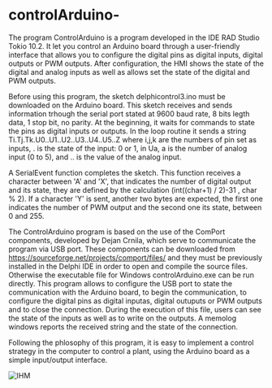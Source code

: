 # controlArduino-
The program ControlArduino is a program developed in the IDE RAD Studio Tokio 10.2. It let you control an Arduino board through a user-friendly interface that allows you to configure the digital pins as digital inputs, digital outputs or PWM outputs. After configuration, the HMI shows the state of the digital and analog inputs as well as allows set the state of the digital and PWM outputs.

Before using this program, the sketch delphicontrol3.ino must be downloaded on the Arduino board.
This sketch receives and sends information trhough the serial port stated at 9600 baud rate, 8 bits legth data, 1 stop bit, no parity.
At the beginning, it waits for commands to state the pins as digital inputs or outputs.
In the loop routine it sends a string Ti.Tj.Tk.U0..U1..U2..U3..U4..U5..Z
where i,j,k are the numbers of pin set as inputs, . is the state of the input: 0 or 1, in Ua, a is the number of analog input (0 to 5), 
and .. is the value of the analog input.

A SerialEvent function completes the sketch. This function receives a character between 'A' and 'X', that indicates the number of digital output and its state, they are defined by the calculation (int((char+1) / 2)-31 , char % 2). If a character 'Y' is sent, another two bytes are expected, the first one indicates the number of PWM output and the second one its state, between 0 and 255.

The ControlArduino program is based on the use of the ComPort components, developed by Dejan Crnila, which serve to communicate the program via USB port. These components can be downloaded from https://sourceforge.net/projects/comport/files/
and they must be previously installed in the Delphi IDE in order to open and compile the source files. Otherwise the executable file for Windows controlArduino.exe can be run directly. 
This program allows to configure the USB port to state the communication with the Arduino board, to begin the communication, to configure the digital pins as digital inputas, digital outuputs or PWM outputs and to close the connection.
During the execution of this file, users can see the state of the inputs as well as to write on the outputs.
A memolog windows reports the received string and the state of the connection.

Following the phlosophy of this program, it is easy to implement a control strategy in the computer to control a plant, using the Arduino board as a simple input/output interface.

![IHM](https://user-images.githubusercontent.com/37451727/133894327-6c69ed84-3829-44f9-835f-2cb3fdb9d5f3.jpg)
